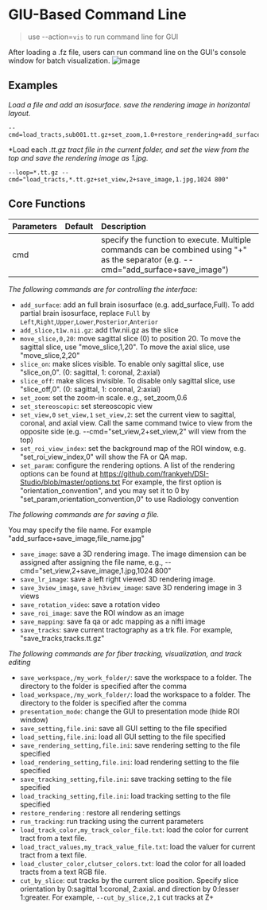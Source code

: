 # GIU-Based Command Line

> use --action=`vis` to run command line for GUI

After loading a .fz file, users can run command line on the GUI's console window for batch visualization.
![image](https://github.com/user-attachments/assets/d0e967eb-06fc-4874-9eba-19110477a55a)

## Examples

*Load a file and add an isosurface. save the rendering image in horizontal layout.*
```
--cmd=load_tracts,sub001.tt.gz+set_zoom,1.0+restore_rendering+add_surface,Full+save_h3view_image,sub001.png
```

*Load each *.tt.gz tract file in the current folder, and set the view from the top and save the rendering image as 1.jpg.*
```
--loop=*.tt.gz --cmd="load_tracts,*.tt.gz+set_view,2+save_image,1.jpg,1024 800"
```

 
## Core Functions

| Parameters            | Default | Description                                                                 |
|:-----------------|:--------|:------------------------------------------------------------------------------|
| cmd |  | specify the function to execute. Multiple commands can be combined using "+" as the separator (e.g. --cmd="add_surface+save_image") |

*The following commands are for controlling the interface:*

- `add_surface`: add an full brain isosurface (e.g. add_surface,Full). To add partial brain isosurface, replace `Full` by `Left`,`Right`,`Upper`,`Lower`,`Posterior`,`Anterior`
- `add_slice,t1w.nii.gz`: add t1w.nii.gz as the slice
- `move_slice,0,20`: move sagittal slice (0) to position 20. To move the sagittal slice, use "move_slice,1,20". To move the axial slice, use "move_slice,2,20"   
- `slice_on`: make slices visible. To enable only sagittal slice, use "slice_on,0". (0: sagittal, 1: coronal, 2:axial)
- `slice_off`: make slices invisible. To disable only sagittal slice, use "slice_off,0". (0: sagittal, 1: coronal, 2:axial)
- `set_zoom`: set the zoom-in scale. e.g., set_zoom,0.6
- `set_stereoscopic`:  set stereoscopic view
- `set_view,0` `set_view,1` `set_view,2`: set the current view to sagittal, coronal, and axial view. Call the same command twice to view from the opposite side (e.g. --cmd="set_view,2+set_view,2" will view from the top)
- `set_roi_view_index`: set the background map of the ROI window, e.g. "set_roi_view_index,0" will show the FA or QA map.
- `set_param`: configure the rendering options. A list of the rendering options can be found at https://github.com/frankyeh/DSI-Studio/blob/master/options.txt   For example, the first option is "orientation_convention", and you may set it to 0 by "set_param,orientation_convention,0" to use Radiology convention

*The following commands are for saving a file.* 

You may specify the file name. For example "add_surface+save_image,file_name.jpg"

- `save_image`: save a 3D rendering image. The image dimension can be assigned after assigning the file name, e.g., --cmd="set_view,2+save_image,1.jpg,1024 800"
- `save_lr_image`: save a left right viewed 3D rendering image.           
- `save_3view_image`, `save_h3view_image`: save 3D rendering image in 3 views
- `save_rotation_video`: save a rotation video
- `save_roi_image`: save the ROI window as an image
- `save_mapping`: save fa qa or adc mapping as a nifti image
- `save_tracks`: save current tractography as a trk file. For example, "save_tracks,tracks.tt.gz"

*The following commands are for fiber tracking, visualization, and track editing*

- `save_workspace,/my_work_folder/`: save the workspace to a folder. The directory to the folder is specified after the comma
- `load_workspace,/my_work_folder/`: load the workspace to a folder. The directory to the folder is specified after the comma
- `presentation_mode`: change the GUI to presentation mode (hide ROI window)
- `save_setting,file.ini`: save all GUI setting to the file specified
- `load_setting,file.ini`: load all GUI setting to the file specified
- `save_rendering_setting,file.ini`: save rendering setting to the file specified
- `load_rendering_setting,file.ini`: load rendering setting to the file specified
- `save_tracking_setting,file.ini`: save tracking setting to the file specified
- `load_tracking_setting,file.ini`: load tracking setting to the file specified
- `restore_rendering` : restore all rendering settings
- `run_tracking`: run tracking using the current parameters
- `load_track_color,my_track_color_file.txt`: load the color for current tract from a text file.
- `load_tract_values,my_track_value_file.txt`: load the valuer for current tract from a text file.
- `load_cluster_color,clutser_colors.txt`: load the color for all loaded tracts from a text RGB file.
- `cut_by_slice`: cut tracks by the current slice position. Specify slice orientation by 0:sagittal 1:coronal, 2:axial. and direction by 0:lesser 1:greater. For example,  `--cut_by_slice,2,1` cut tracks at Z+



